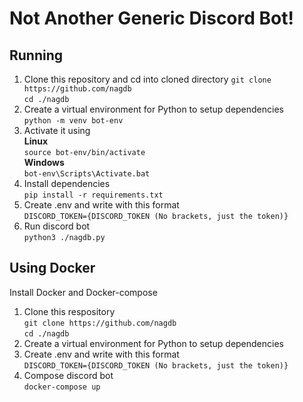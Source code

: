 # Not Another Generic Discord Bot!  
## Running
1. Clone this repository and cd into cloned directory
```git clone https://github.com/nagdb```  
```cd ./nagdb```  
2. Create a virtual environment for Python to setup dependencies  
```python -m venv bot-env```
3. Activate it using  
**Linux**  
```source bot-env/bin/activate```  
**Windows**  
```bot-env\Scripts\Activate.bat```  
4. Install dependencies  
```pip install -r requirements.txt```  
6. Create .env and write with this format  
```DISCORD_TOKEN={DISCORD_TOKEN (No brackets, just the token)}```
5. Run discord bot  
```python3 ./nagdb.py```  
## Using Docker  
Install Docker and Docker-compose  
1. Clone this respository  
```git clone https://github.com/nagdb```  
```cd ./nagdb```  
2. Create a virtual environment for Python to setup dependencies  
2. Create .env and write with this format  
```DISCORD_TOKEN={DISCORD_TOKEN (No brackets, just the token)}```
3. Compose discord bot  
```docker-compose up```